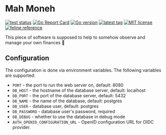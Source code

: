 # Mah Moneh

[![test status](https://github.com/d-ashesss/mah-moneh/workflows/test/badge.svg?branch=main)](https://github.com/d-ashesss/mah-moneh/actions)
[![Go Report Card](https://goreportcard.com/badge/github.com/d-ashesss/mah-moneh)](https://goreportcard.com/report/github.com/d-ashesss/mah-moneh)
[![Go version](https://img.shields.io/github/go-mod/go-version/d-ashesss/mah-moneh)](https://github.com/d-ashesss/mah-moneh/blob/main/go.mod)
[![latest tag](https://img.shields.io/github/v/tag/d-ashesss/mah-moneh?include_prereleases&sort=semver)](https://github.com/d-ashesss/mah-moneh/tags)
[![MIT license](https://img.shields.io/github/license/d-ashesss/mah-moneh?color=blue)](https://opensource.org/licenses/MIT)
[![feline reference](https://img.shields.io/badge/may%20contain%20cat%20fur-%F0%9F%90%88-blueviolet)](https://github.com/d-ashesss/mah-moneh)

This piece of software is supposed to help to somehow observe and manage your own finances 🤷

## Configuration

The configuration is done via environment variables. The following variables are supported:

* `PORT` - the port to run the web server on, default: 8080
* `DB_HOST` - the hostname of the database server, default: localhost
* `DB_PORT` - the port of the database server, default: 5432
* `DB_NAME` - the name of the database, default: postgres
* `DB_USER` - database user, default: postgres
* `DB_PASSWORD` - database user's password, required
* `DB_DEBUG` - whether to use the database in debug mode
* `AUTH_OPENID_CONFIGURATION_URL` - OpenID configuration URL for OIDC provider.
